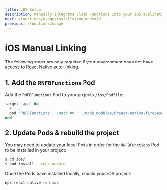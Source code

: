 ```yaml
---
title: iOS Setup
description: Manually integrate Cloud Functions into your iOS application.
next: /functions/usage/installation/android
previous: /functions/usage
---
```


# iOS Manual Linking

The following steps are only required if your environment does not have access to React Native auto-linking.

## 1. Add the `RNFBFunctions` Pod

Add the `RNFBFunctions` Pod to your projects `/ios/Podfile`:

```ruby
target 'app' do
  # ...
  pod 'RNFBFunctions', :path => '../node_modules/@react-native-firebase/functions'
end
```

## 2. Update Pods & rebuild the project

You may need to update your local Pods in order for the `RNFBFunctions` Pod to be installed in your project:

```bash
$ cd ios/
$ pod install --repo-update
```

Once the Pods have installed locally, rebuild your iOS project:

```bash
npx react-native run-ios
```
